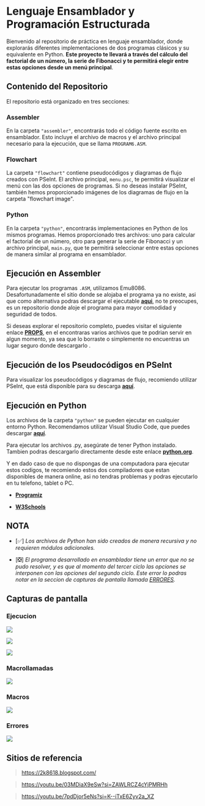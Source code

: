 # **Lenguaje Ensamblador y Programación Estructurada**

Bienvenido al repositorio de práctica en lenguaje ensamblador, donde explorarás diferentes implementaciones de dos programas clásicos y su equivalente en Python. **Este proyecto te llevará a través del cálculo del factorial de un número, la serie de Fibonacci y te permitirá elegir entre estas opciones desde un menú principal**.

## **Contenido del Repositorio**

El repositorio está organizado en tres secciones:

### Assembler

En la carpeta `"assembler"`, encontrarás todo el código fuente escrito en ensamblador. Esto incluye el archivo de macros y el archivo principal necesario para la ejecución, que se llama `PROGRAM6.ASM`.

### Flowchart

La carpeta `"flowchart"` contiene pseudocódigos y diagramas de flujo creados con PSeInt. El archivo principal, `menu.psc`, te permitirá visualizar el menú con las dos opciones de programas. Si no deseas instalar PSeInt, también hemos proporcionado imágenes de los diagramas de flujo en la carpeta "flowchart image".

### Python

En la carpeta `"python"`, encontrarás implementaciones en Python de los mismos programas. Hemos proporcionado tres archivos: uno para calcular el factorial de un número, otro para generar la serie de Fibonacci y un archivo principal, `main.py`, que te permitirá seleccionar entre estas opciones de manera similar al programa en ensamblador.

## Ejecución en Assembler

Para ejecutar los programas `.ASM`, utilizamos Emu8086. Desafortunadamente el sitio donde se alojaba el programa ya no existe, asi que como alternativa podras descargar el ejecutable **[aqui](https://github.com/FreddMX/Props/blob/a1aff9c8ecaa76ef19356497fe1ecfc77bcaca1b/Archivos%20para%20Lenguaje%20Ensamblador/emu8086.exe)**, no te preocupes, es un repositorio donde aloje el programa para mayor comodidad y seguridad de todos.

Si deseas explorar el repositorio completo, puedes visitar el siguiente enlace **[PROPS](https://github.com/FreddMX/Props)**, en el encontraras varios archivos que te podrian servir en algun momento, ya sea que lo borraste o simplemente no encuentras un lugar seguro donde descargarlo .

## Ejecución de los Pseudocódigos en PSeInt

Para visualizar los pseudocódigos y diagramas de flujo, recomiendo utilizar PSeInt, que está disponible para su descarga **[aquí](https://pseint.sourceforge.net/)**.

## Ejecución en Python

Los archivos de la carpeta `"python"` se pueden ejecutar en cualquier entorno Python. Recomendamos utilizar Visual Studio Code, que puedes descargar **[aquí](https://code.visualstudio.com/)**.

Para ejecutar los archivos .py, asegúrate de tener Python instalado. Tambien podras descargarlo directamente desde este enlace **[python.org](https://www.python.org/)**.

Y en dado caso de que no dispongas de una computadora para ejecutar estos codigos, te recomiendo estos dos compiladores que estan disponibles de manera online, asi no tendras problemas y podras ejecutarlo en tu telefono, tablet o PC.

- **[Programiz](https://www.programiz.com/python-programming/online-compiler/)**

- **[W3Schools](https://www.w3schools.com/python/python_compiler.asp)**

##  NOTA

- [:white_check_mark:] *Los archivos de Python han sido creados de manera recursiva y no requieren módulos adicionales.*

- [:negative_squared_cross_mark:] *El programa desarrollado en ensamblador tiene un error que no se pudo resolver, y es que al momento del tercer ciclo las opciones se interponen con las opciones del segundo ciclo. Este error lo podras notar en la seccion de capturas de pantalla llamada [ERRORES](https://github.com/FreddMX/University_Code/tree/main/Arquitectura%20de%20Computadoras/EXA3P#errores).*

## Capturas de pantalla
### Ejecucion
![](https://github.com/FreddMX/University_Code/blob/33693621ca01cd5d7900e55b97778ddc5a85d0c8/Arquitectura%20de%20Computadoras/EXA3P/screenshot/execute1.png)

![](https://github.com/FreddMX/University_Code/blob/33693621ca01cd5d7900e55b97778ddc5a85d0c8/Arquitectura%20de%20Computadoras/EXA3P/screenshot/execute2.png)

![](https://github.com/FreddMX/University_Code/blob/33693621ca01cd5d7900e55b97778ddc5a85d0c8/Arquitectura%20de%20Computadoras/EXA3P/screenshot/execute3.png)

### Macrollamadas

![](https://github.com/FreddMX/University_Code/blob/33693621ca01cd5d7900e55b97778ddc5a85d0c8/Arquitectura%20de%20Computadoras/EXA3P/screenshot/code1.png)

### Macros

![](https://github.com/FreddMX/University_Code/blob/33693621ca01cd5d7900e55b97778ddc5a85d0c8/Arquitectura%20de%20Computadoras/EXA3P/screenshot/macro1.png)

### Errores

![](https://github.com/FreddMX/University_Code/blob/33693621ca01cd5d7900e55b97778ddc5a85d0c8/Arquitectura%20de%20Computadoras/EXA3P/screenshot/error.png)


## Sitios de referencia
>https://2k8618.blogspot.com/

>https://youtu.be/03MDiaX9eSw?si=ZAWLRCZ4cYjPMRHh

>https://youtu.be/7pdDjor5eNs?si=K--iTxE6Zyv2a_XZ
